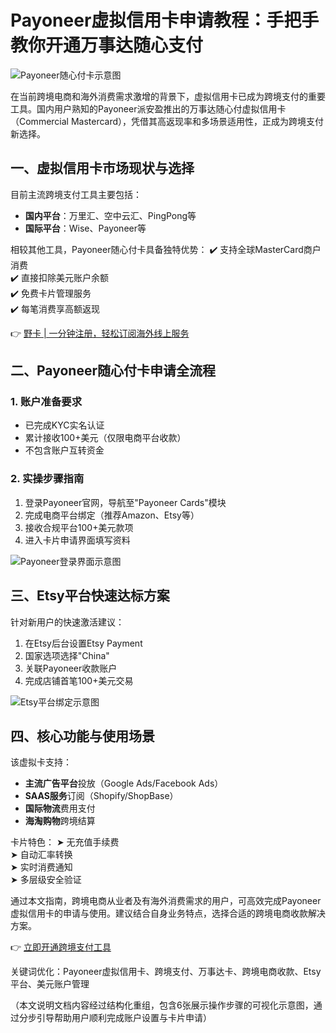 # Payoneer虚拟信用卡申请教程：手把手教你开通万事达随心支付

![Payoneer随心付卡示意图](https://bbtdd.com/wp-content/uploads/img/279447349963.webp)

在当前跨境电商和海外消费需求激增的背景下，虚拟信用卡已成为跨境支付的重要工具。国内用户熟知的Payoneer派安盈推出的万事达随心付虚拟信用卡（Commercial Mastercard），凭借其高返现率和多场景适用性，正成为跨境支付新选择。

## 一、虚拟信用卡市场现状与选择
目前主流跨境支付工具主要包括：
- **国内平台**：万里汇、空中云汇、PingPong等
- **国际平台**：Wise、Payoneer等

相较其他工具，Payoneer随心付卡具备独特优势：
✔️ 支持全球MasterCard商户消费  
✔️ 直接扣除美元账户余额  
✔️ 免费卡片管理服务  
✔️ 每笔消费享高额返现

👉 [野卡 | 一分钟注册，轻松订阅海外线上服务](https://bbtdd.com/yeka)

## 二、Payoneer随心付卡申请全流程
### 1. 账户准备要求
- 已完成KYC实名认证
- 累计接收100+美元（仅限电商平台收款）
- 不包含账户互转资金

### 2. 实操步骤指南
1. 登录Payoneer官网，导航至"Payoneer Cards"模块
2. 完成电商平台绑定（推荐Amazon、Etsy等）
3. 接收合规平台100+美元款项
4. 进入卡片申请界面填写资料

![Payoneer登录界面示意图](https://bbtdd.com/wp-content/uploads/img/41168104126.webp)

## 三、Etsy平台快速达标方案
针对新用户的快速激活建议：
1. 在Etsy后台设置Etsy Payment
2. 国家选项选择"China"
3. 关联Payoneer收款账户
4. 完成店铺首笔100+美元交易

![Etsy平台绑定示意图](https://bbtdd.com/wp-content/uploads/img/329594550.webp)

## 四、核心功能与使用场景
该虚拟卡支持：
- **主流广告平台**投放（Google Ads/Facebook Ads）
- **SAAS服务**订阅（Shopify/ShopBase）
- **国际物流**费用支付
- **海淘购物**跨境结算

卡片特色：
➤ 无充值手续费  
➤ 自动汇率转换  
➤ 实时消费通知  
➤ 多层级安全验证

通过本文指南，跨境电商从业者及有海外消费需求的用户，可高效完成Payoneer虚拟信用卡的申请与使用。建议结合自身业务特点，选择合适的跨境电商收款解决方案。

👉 [立即开通跨境支付工具](https://bbtdd.com/yeka)
 

关键词优化：Payoneer虚拟信用卡、跨境支付、万事达卡、跨境电商收款、Etsy平台、美元账户管理

（本文说明文档内容经过结构化重组，包含6张展示操作步骤的可视化示意图，通过分步引导帮助用户顺利完成账户设置与卡片申请）